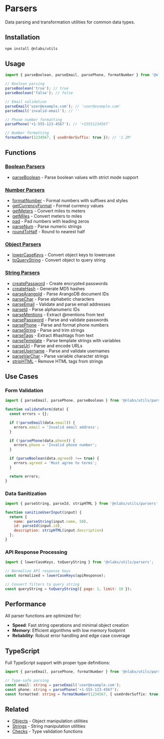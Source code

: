 # Parsers

Data parsing and transformation utilities for common data types.

## Installation

```bash
npm install @nlabs/utils
```

## Usage

```js
import { parseBoolean, parseEmail, parsePhone, formatNumber } from '@nlabs/utils/parsers';

// Boolean parsing
parseBoolean('true'); // true
parseBoolean('false'); // false

// Email validation
parseEmail('user@example.com'); // 'user@example.com'
parseEmail('invalid-email'); // ''

// Phone number formatting
parsePhone('+1-555-123-4567'); // '+15551234567'

// Number formatting
formatNumber(1234567, { useOrderSuffix: true }); // '1.2M'
```

## Functions

### [Boolean Parsers](./booleans.md)
- [parseBoolean](./booleans.md) - Parse boolean values with strict mode support

### [Number Parsers](./numbers.md)
- [formatNumber](./numbers.md) - Format numbers with suffixes and styles
- [getCurrencyFormat](./numbers.md) - Format currency values
- [getMeters](./numbers.md) - Convert miles to meters
- [getMiles](./numbers.md) - Convert meters to miles
- [pad](./numbers.md) - Pad numbers with leading zeros
- [parseNum](./numbers.md) - Parse numeric strings
- [roundToHalf](./numbers.md) - Round to nearest half

### [Object Parsers](./objects.md)
- [lowerCaseKeys](./objects.md) - Convert object keys to lowercase
- [toQueryString](./objects.md) - Convert object to query string

### [String Parsers](./strings.md)
- [createPassword](./strings.md) - Create encrypted passwords
- [createHash](./strings.md) - Generate MD5 hashes
- [parseArangoId](./strings.md) - Parse ArangoDB document IDs
- [parseChar](./strings.md) - Parse alphabetic characters
- [parseEmail](./strings.md) - Validate and parse email addresses
- [parseId](./strings.md) - Parse alphanumeric IDs
- [parseMentions](./strings.md) - Extract @mentions from text
- [parsePassword](./strings.md) - Parse and validate passwords
- [parsePhone](./strings.md) - Parse and format phone numbers
- [parseString](./strings.md) - Parse and trim strings
- [parseTags](./strings.md) - Extract #hashtags from text
- [parseTemplate](./strings.md) - Parse template strings with variables
- [parseUrl](./strings.md) - Parse and encode URLs
- [parseUsername](./strings.md) - Parse and validate usernames
- [parseVarChar](./strings.md) - Parse variable character strings
- [stripHTML](./strings.md) - Remove HTML tags from strings

## Use Cases

### Form Validation
```js
import { parseEmail, parsePhone, parseBoolean } from '@nlabs/utils/parsers';

function validateForm(data) {
  const errors = {};

  if (!parseEmail(data.email)) {
    errors.email = 'Invalid email address';
  }

  if (!parsePhone(data.phone)) {
    errors.phone = 'Invalid phone number';
  }

  if (parseBoolean(data.agreed) !== true) {
    errors.agreed = 'Must agree to terms';
  }

  return errors;
}
```

### Data Sanitization
```js
import { parseString, parseId, stripHTML } from '@nlabs/utils/parsers';

function sanitizeUserInput(input) {
  return {
    name: parseString(input.name, 50),
    id: parseId(input.id),
    description: stripHTML(input.description)
  };
}
```

### API Response Processing
```js
import { lowerCaseKeys, toQueryString } from '@nlabs/utils/parsers';

// Normalize API response keys
const normalized = lowerCaseKeys(apiResponse);

// Convert filters to query string
const queryString = toQueryString({ page: 1, limit: 10 });
```

## Performance

All parser functions are optimized for:
- **Speed**: Fast string operations and minimal object creation
- **Memory**: Efficient algorithms with low memory footprint
- **Reliability**: Robust error handling and edge case coverage

## TypeScript

Full TypeScript support with proper type definitions:

```ts
import { parseEmail, parsePhone, formatNumber } from '@nlabs/utils/parsers';

// Type-safe parsing
const email: string = parseEmail('user@example.com');
const phone: string = parsePhone('+1-555-123-4567');
const formatted: string = formatNumber(1234567, { useOrderSuffix: true });
```

## Related

- [Objects](../objects/README.md) - Object manipulation utilities
- [Strings](../strings/README.md) - String manipulation utilities
- [Checks](../checks/README.md) - Type validation functions